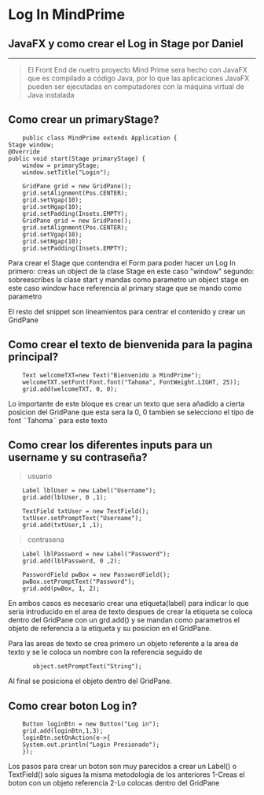 Log In MindPrime
==========

## JavaFX y como crear el Log in Stage por Daniel

----------
>El Front End de nuetro proyecto Mind Prime sera hecho con JavaFX  que es compilado a código Java,
por lo que las aplicaciones JavaFX pueden ser ejecutadas en computadores 
con la máquina virtual de Java instalada 



Como crear un primaryStage?
--------------------------



        public class MindPrime extends Application {
    Stage window;
    @Override
    public void start(Stage primaryStage) {
        window = primaryStage;
        window.setTitle("Login");
        
        GridPane grid = new GridPane();
        grid.setAlignment(Pos.CENTER);
        grid.setVgap(10);
        grid.setHgap(10);
        grid.setPadding(Insets.EMPTY);
        GridPane grid = new GridPane();
        grid.setAlignment(Pos.CENTER);
        grid.setVgap(10);
        grid.setHgap(10);
        grid.setPadding(Insets.EMPTY);


Para crear el Stage que contendra el Form para poder hacer un Log In 
primero: creas un object  de la clase Stage en este caso "window"
segundo: sobreescribes la clase start y mandas como parametro un object stage
en este caso window hace referencia al primary stage que se mando como parametro

El resto del snippet son lineamientos para centrar el contenido y crear un GridPane 

Como crear el texto de bienvenida para la pagina principal?
----------------------------------------------------
        Text welcomeTXT=new Text("Bienvenido a MindPrime");
        welcomeTXT.setFont(Font.font("Tahoma", FontWeight.LIGHT, 25));
        grid.add(welcomeTXT, 0, 0);

Lo importante de este bloque es crear un texto que sera añadido a cierta posicion del GridPane que esta sera la 0, 0 tambien se selecciono el tipo de font ¨Tahoma¨ para este texto 


Como crear los diferentes inputs para un username y su contraseña?
--------------------------------------------------

>usuario

        Label lblUser = new Label("Username");
        grid.add(lblUser, 0 ,1);
        
        TextField txtUser = new TextField();
        txtUser.setPromptText("Username");
        grid.add(txtUser,1 ,1);
        
>contrasena        

        Label lblPassword = new Label("Password");
        grid.add(lblPassword, 0 ,2);
        
        PasswordField pwBox = new PasswordField();
        pwBox.setPromptText("Password");
        grid.add(pwBox, 1, 2);
        
        
En ambos casos es necesario crear una etiqueta(label) para indicar lo que seria introducido en el area de texto despues de crear la etiqueta se coloca dentro del GridPane con un grd.add() y se mandan como parametros el objeto de referencia a la etiqueta y su posicion en el GridPane.

Para las areas de texto se crea primero un objeto referente a la area de texto y se le coloca un nombre con la referencia seguido de 

           object.setPromptText("String");

Al final se posiciona el objeto dentro del GridPane.

Como crear boton Log in?
--------------------------------------

        Button loginBtn = new Button("Log in");
        grid.add(loginBtn,1,3);
        loginBtn.setOnAction(e->{
        System.out.println("Login Presionado");
        });

Los pasos para crear un boton son muy parecidos a crear un Label() o TextField()
solo sigues la misma metodologia de los anteriores
1-Creas el boton con un objeto referencia
2-Lo colocas dentro del GridPane 

